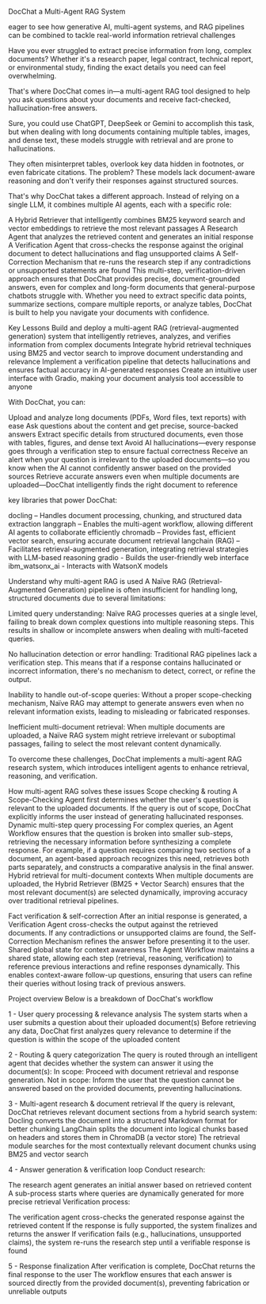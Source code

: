 DocChat a Multi-Agent RAG System

eager to see how generative AI, multi-agent systems, and RAG pipelines can be combined to tackle real-world information retrieval challenges

Have you ever struggled to extract precise information from long, complex documents? Whether it's a research paper, legal contract, technical report, or environmental study, finding the exact details you need can feel overwhelming.

That's where DocChat comes in—a multi-agent RAG tool designed to help you ask questions about your documents and receive fact-checked, hallucination-free answers.

Sure, you could use ChatGPT, DeepSeek or Gemini to accomplish this task, but when dealing with long documents containing multiple tables, images, and dense text, these models struggle with retrieval and are prone to hallucinations.

They often misinterpret tables, overlook key data hidden in footnotes, or even fabricate citations. The problem? These models lack document-aware reasoning and don't verify their responses against structured sources.

That's why DocChat takes a different approach. Instead of relying on a single LLM, it combines multiple AI agents, each with a specific role:

A Hybrid Retriever that intelligently combines BM25 keyword search and vector embeddings to retrieve the most relevant passages
A Research Agent that analyzes the retrieved content and generates an initial response
A Verification Agent that cross-checks the response against the original document to detect hallucinations and flag unsupported claims
A Self-Correction Mechanism that re-runs the research step if any contradictions or unsupported statements are found
This multi-step, verification-driven approach ensures that DocChat provides precise, document-grounded answers, even for complex and long-form documents that general-purpose chatbots struggle with. Whether you need to extract specific data points, summarize sections, compare multiple reports, or analyze tables, DocChat is built to help you navigate your documents with confidence.

Key Lessons
Build and deploy a multi-agent RAG (retrieval-augmented generation) system that intelligently retrieves, analyzes, and verifies information from complex documents
Integrate hybrid retrieval techniques using BM25 and vector search to improve document understanding and relevance
Implement a verification pipeline that detects hallucinations and ensures factual accuracy in AI-generated responses
Create an intuitive user interface with Gradio, making your document analysis tool accessible to anyone

With DocChat, you can:

Upload and analyze long documents (PDFs, Word files, text reports) with ease
Ask questions about the content and get precise, source-backed answers
Extract specific details from structured documents, even those with tables, figures, and dense text
Avoid AI hallucinations—every response goes through a verification step to ensure factual correctness
Receive an alert when your question is irrelevant to the uploaded documents—so you know when the AI cannot confidently answer based on the provided sources
Retrieve accurate answers even when multiple documents are uploaded—DocChat intelligently finds the right document to reference

key libraries that power DocChat:

docling – Handles document processing, chunking, and structured data extraction
langgraph – Enables the multi-agent workflow, allowing different AI agents to collaborate efficiently
chromadb – Provides fast, efficient vector search, ensuring accurate document retrieval
langchain (RAG) – Facilitates retrieval-augmented generation, integrating retrieval strategies with LLM-based reasoning
gradio - Builds the user-friendly web interface
ibm_watsonx_ai - Interacts with WatsonX models


Understand why multi-agent RAG is used
A Naïve RAG (Retrieval-Augmented Generation) pipeline is often insufficient for handling long, structured documents due to several limitations:

Limited query understanding: Naïve RAG processes queries at a single level, failing to break down complex questions into multiple reasoning steps. This results in shallow or incomplete answers when dealing with multi-faceted queries.

No hallucination detection or error handling: Traditional RAG pipelines lack a verification step. This means that if a response contains hallucinated or incorrect information, there's no mechanism to detect, correct, or refine the output.

Inability to handle out-of-scope queries: Without a proper scope-checking mechanism, Naïve RAG may attempt to generate answers even when no relevant information exists, leading to misleading or fabricated responses.

Inefficient multi-document retrieval: When multiple documents are uploaded, a Naïve RAG system might retrieve irrelevant or suboptimal passages, failing to select the most relevant content dynamically.

To overcome these challenges, DocChat implements a multi-agent RAG research system, which introduces intelligent agents to enhance retrieval, reasoning, and verification.

How multi-agent RAG solves these issues
Scope checking & routing
A Scope-Checking Agent first determines whether the user's question is relevant to the uploaded documents. If the query is out of scope, DocChat explicitly informs the user instead of generating hallucinated responses.
Dynamic multi-step query processing
For complex queries, an Agent Workflow ensures that the question is broken into smaller sub-steps, retrieving the necessary information before synthesizing a complete response.
For example, if a question requires comparing two sections of a document, an agent-based approach recognizes this need, retrieves both parts separately, and constructs a comparative analysis in the final answer.
Hybrid retrieval for multi-document contexts
When multiple documents are uploaded, the Hybrid Retriever (BM25 + Vector Search) ensures that the most relevant document(s) are selected dynamically, improving accuracy over traditional retrieval pipelines.

Fact verification & self-correction
After an initial response is generated, a Verification Agent cross-checks the output against the retrieved documents.
If any contradictions or unsupported claims are found, the Self-Correction Mechanism refines the answer before presenting it to the user.
Shared global state for context awareness
The Agent Workflow maintains a shared state, allowing each step (retrieval, reasoning, verification) to reference previous interactions and refine responses dynamically.
This enables context-aware follow-up questions, ensuring that users can refine their queries without losing track of previous answers.

Project overview
Below is a breakdown of DocChat's workflow

1 - User query processing & relevance analysis
The system starts when a user submits a question about their uploaded document(s)
Before retrieving any data, DocChat first analyzes query relevance to determine if the question is within the scope of the uploaded content 

2 - Routing & query categorization
The query is routed through an intelligent agent that decides whether the system can answer it using the document(s):
In scope: Proceed with document retrieval and response generation.
Not in scope: Inform the user that the question cannot be answered based on the provided documents, preventing hallucinations.

3 - Multi-agent research & document retrieval
If the query is relevant, DocChat retrieves relevant document sections from a hybrid search system:
Docling converts the document into a structured Markdown format for better chunking
LangChain splits the document into logical chunks based on headers and stores them in ChromaDB (a vector store)
The retrieval module searches for the most contextually relevant document chunks using BM25 and vector search

4 - Answer generation & verification loop
Conduct research:

The research agent generates an initial answer based on retrieved content
A sub-process starts where queries are dynamically generated for more precise retrieval
Verification process:

The verification agent cross-checks the generated response against the retrieved content
If the response is fully supported, the system finalizes and returns the answer
If verification fails (e.g., hallucinations, unsupported claims), the system re-runs the research step until a verifiable response is found

5 - Response finalization
After verification is complete, DocChat returns the final response to the user
The workflow ensures that each answer is sourced directly from the provided document(s), preventing fabrication or unreliable outputs
